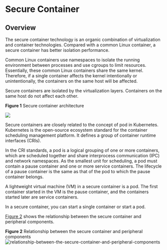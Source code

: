 # Secure Container

## Overview

The secure container technology is an organic combination of virtualization and container technologies. Compared with a common Linux container, a secure container has better isolation performance.

Common Linux containers use namespaces to isolate the running environment between processes and use cgroups to limit resources. Essentially, these common Linux containers share the same kernel. Therefore, if a single container affects the kernel intentionally or unintentionally, the containers on the same host will be affected.

Secure containers are isolated by the virtualization layers. Containers on the same host do not affect each other.

**Figure  1**  Secure container architecture<a name="en-us_topic_0182219818_fig48591425165914"></a>  

![](./figures/secure-container.png)

Secure containers are closely related to the concept of pod in Kubernetes. Kubernetes is the open-source ecosystem standard for the container scheduling management platform. It defines a group of container runtime interfaces \(CRIs\).

In the CRI standards, a pod is a logical grouping of one or more containers, which are scheduled together and share interprocess communication \(IPC\) and network namespaces. As the smallest unit for scheduling, a pod must contain a pause container and one or more service containers. The lifecycle of a pause container is the same as that of the pod to which the pause container belongs.

A lightweight virtual machine \(VM\) in a secure container is a pod. The first container started in the VM is the pause container, and the containers started later are service containers.

In a secure container, you can start a single container or start a pod.

[Figure 2](#fig17734185518269)  shows the relationship between the secure container and peripheral components.

**Figure  2**  Relationship between the secure container and peripheral components<a name="fig17734185518269"></a>  
![](./figures/relationship-between-the-secure-container-and-peripheral-components.png "relationship-between-the-secure-container-and-peripheral-components")
